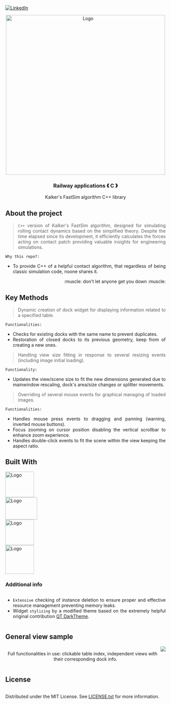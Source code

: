 [![LinkedIn][linkedin-shield]][linkedin-url]

<!-- PROJECT LOGO -->
<div align="center">
  <a align="center">
    <img src="https://github.com/criogenox/D-Technical-Railway-Data-Viewer-from-SQLitedb/assets/53323058/55f51d41-fda0-4161-881c-8144ad315c00.png" alt="Logo" width="500">
  </a>
  <h3 align="center">Railway applications &#x300A; C &#x300B;</h3>
  <p align="center">
    Kalker's FastSim algorithm C++ library
  </p>
</div>

## About the project

<div align="justify">
  <p>
  
> `C++` version of Kalker's FastSim algorithm, designed for simulating rolling contact dynamics based on the simplified theory. Despite the time elapsed since its development, it efficiently calculates the forces acting on contact patch providing valuable insights for engineering simulations.

`Why this repo?:`
- To provide C++ of a helpful contact algorithm, that regardless of being classic simulation code, noone shares it.
   
   </p>
       <p align="right">
    :muscle: don't let anyone get you down :muscle:
  </p> 
   <div>

## Key Methods

<div align="justify">
  <p>

> Dynamic creation of dock widget for displaying information related to a specified table.

`Functionalities:`
- Checks for existing docks with the same name to prevent duplicates.
- Restoration of closed docks to its previous geometry, keep from of creating a new ones.

> Handling view size fitting in response to several resizing events (including image initial loading).

`Functionality:`
- Updates the view/scene size to fit the new dimensions generated due to mainwindow rescaling, dock's area/size changes or splitter movements.

> Overriding of several mouse events for graphical managing of loaded images.

`Functionalities:`
- Handles mouse press events to dragging and panning (warning, inverted mouse buttons).
- Focus zooming on cursor position disabling the vertical scrollbar to enhance zoom experience.
- Handles double-click events to fit the scene within the view keeping the aspect ratio.
   </p>
   <div>

## Built With

<div style="display: flex; flex-direction: column; align=center">
    <img class="img"src="https://github.com/criogenox/B_ECC-Cpp-version_plot-capabilities_noGUI/assets/53323058/1fdf2d22-fb04-45aa-9db0-8bd973942914.png" alt="Logo" width="90" height="80"/>
    <img class="img"src="https://github.com/criogenox/B_ECC-Cpp-version_plot-capabilities_noGUI/assets/53323058/2f5ceb09-8f4a-4064-a783-8018066c755e.png" alt="Logo" width="100" height="70"/>
    <img class="img"src="https://github.com/criogenox/B_ECC-Cpp-version_plot-capabilities_noGUI/assets/53323058/6870b0b2-403c-49da-b745-5714b08f4a73.png" alt="Logo" width="90" height="80"/>
    <img class="img"src="https://github.com/criogenox/B_ECC-Cpp-version_plot-capabilities_noGUI/assets/53323058/7f7c66db-97e3-49a1-92d9-df41500b54ae.png" alt="Logo" width="90" height="90"/>

### Additional info

* `Extensive` checking of instance deletion to ensure proper and effective resource management preventing memory leaks.
* Widget `stylizing` by a modified theme based on the extremely helpful original contribution [QT DarkTheme][qtdarktheme-url].

##  General view sample

<div align="justify"> 
  <!-- <img align="right" src="https://user-images.githubusercontent.com/53323058/230650942-4c2e0ad4-2d52-46fe-aa67-8860c642e5f6.png" width="500"> -->
<img align="right" src="https://github.com/criogenox/D-Technical-Railway-Data-Viewer-from-SQLitedb/assets/53323058/8f6aca0c-716b-4f33-9a34-3e455d366d25.png">
   </p>
       <p align="center">
Full functionalities in use:  clickable table index, independent views with their corresponding dock info.
  </p> 
</div>

<!-- LICENSE -->
## License

Distributed under the MIT License. See [LICENSE.txt][license-url] for more information.

<!-- MARKDOWN LINKS & IMAGES -->
<!-- https://www.markdownguide.org/basic-syntax/#reference-style-links -->
[linkedin-shield]: https://user-images.githubusercontent.com/53323058/230575198-fa1acbf4-8f82-4d8e-b245-3979276bc240.png
[linkedin-url]: https://www.linkedin.com/in/criogenox/
[qtdarktheme-url]: https://github.com/keshav-sahu7/qt-dark-theme
[license-url]: https://github.com/criogenox/D-Technical-Railway-Data-Viewer-from-SQLitedb/tree/main?tab=MIT-1-ov-file
